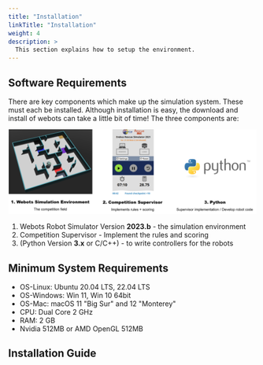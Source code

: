 ```yaml
---
title: "Installation"
linkTitle: "Installation"
weight: 4
description: >
  This section explains how to setup the environment.
---
```


## Software Requirements
There are key components which make up the simulation system. These must each be installed. Although installation is easy, the download and install of webots can take a little bit of time! The three components are:

![](components.png)

1. Webots Robot Simulator Version **2023.b** - the simulation environment
1. Competition Supervisor - Implement the rules and scoring
1. (Python Version **3.x** or C/C++) - to write controllers for the robots

## Minimum System Requirements
* OS-Linux: Ubuntu 20.04 LTS, 22.04 LTS
* OS-Windows: Win 11, Win 10 64bit
* OS-Mac: macOS 11 "Big Sur" and 12 "Monterey"
* CPU: Dual Core 2 GHz
* RAM: 2 GB
* Nvidia 512MB or AMD OpenGL 512MB

## Installation Guide
